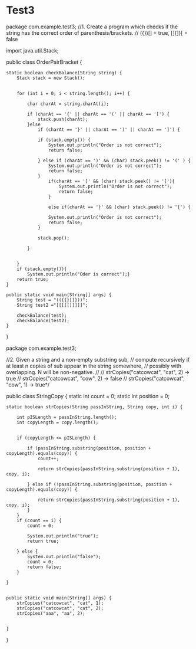 # Test3

package com.example.test3;
//1. Create a program which checks if the string has the correct order of parenthesis/brackets.
//        ({})[] = true, []{]}[ = false


import java.util.Stack;

public class OrderPairBracket {

    static boolean checkBalance(String string) {
        Stack stack = new Stack();


        for (int i = 0; i < string.length(); i++) {

            char charAt = string.charAt(i);

            if (charAt == '{' || charAt == '(' || charAt == '[') {
                stack.push(charAt);
            }else
                if (charAt == '}' || charAt == ')' || charAt == ']') {

                if (stack.empty()) {
                    System.out.println("Order is not correct");
                    return false;

                } else if (charAt == ')' && (char) stack.peek() != '(' ) {
                    System.out.println("Order is not correct");
                    return false;
                }
                    if(charAt == ']' && (char) stack.peek() != '['){
                        System.out.println("Order is not correct");
                        return false;
                    }

                    else if(charAt == '}' && (char) stack.peek() != '{') {

                    System.out.println("Order is not correct");
                    return false;
                }

                stack.pop();

            }


        }
        if (stack.empty()){
            System.out.println("Oder is correct");}
        return true;
    }

    public static void main(String[] args) {
        String test = "(({{}[]}))";
        String test2 ="[[[[[]]]]]";

        checkBalance(test);
        checkBalance(test2);
    }
}


package com.example.test3;

//2. Given a string and a non-empty substring sub,
//        compute recursively if at least n copies of sub appear in the string somewhere,
//        possibly with overlapping. N will be non-negative.
//
//        strCopies("catcowcat", "cat", 2) → true
//        strCopies("catcowcat", "cow", 2) → false
//        strCopies("catcowcat", "cow", 1) → true*/

public class StringCopy {
    static int count = 0;
    static int position = 0;

    static boolean strCopies(String passInString, String copy, int i) {

        int pISLength = passInString.length();
        int copyLength = copy.length();


        if (copyLength <= pISLength) {

            if (passInString.substring(position, position + copyLength).equals(copy)) {
                count++;

                return strCopies(passInString.substring(position + 1), copy, i);

            } else if (!passInString.substring(position, position + copyLength).equals(copy)) {

                return strCopies(passInString.substring(position + 1), copy, i);
            }
        }
        if (count == i) {
            count = 0;

            System.out.println("true");
            return true;

        } else {
            System.out.println("false");
            count = 0;
            return false;
        }

    }


    public static void main(String[] args) {
        strCopies("catcowcat", "cat", 1);
        strCopies("catcowcat", "cat", 2);
        strCopies("aaa", "aa", 2);


    }
}
